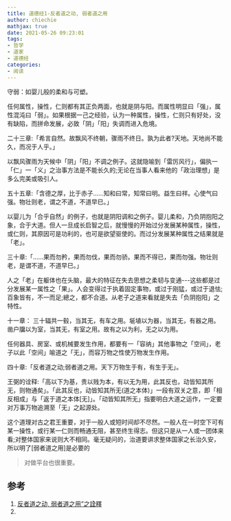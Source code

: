 ```yaml
---
title: 道德经1-反者道之动, 弱者道之用
author: chiechie
mathjax: true
date: 2021-05-26 09:23:01
tags: 
- 哲学
- 道家 
- 道德经
categories:
- 阅读
---
```


守弱：如婴儿般的柔和与可塑。

任何属性，操性，仁则都有其正负两面，也就是阴与阳。而属性明显曰「强」，属性混沌曰「弱」。如果根据一己之经验，认为一种属性，操性，仁则只有好处，没有缺陷，而拼命发展，必致「阴」「阳」失调而进入危境。


二十三章:「希言自然。故飘风不终朝，骤雨不终日。孰为此者?天地。天地尚不能久，而况于人乎。」

以飘风骤雨为天候中「阴」「阳」不调之例子。这就隐喻到「雷厉风行」，偏执一「仁」一「义」之治事方法是不能长久的;无论在当事人看来他的「政治理想」是多么完美或吸引人。


五十五章:「含德之厚，比于赤子……知和曰常，知常曰明。益生曰祥。心使气曰强。物壮则老，谓之不道，不道早巳。」

以婴儿为「合乎自然」的例子，也就是阴阳调和之例子。婴儿柔和，乃负阴抱阳之象，合于大道。但人一旦成长启智之后，就慢慢的开始过分发展某种属性，操性，或仁则，其原因可是功利的，也可是欲望驱使的。而过分发展某种属性之结果就是「老」。

三十章:「……果而勿矜，果而勿伐，果而勿骄。果而不得已，果而勿强。物壮则老，是谓不道，不道早巳。」

人之「老」在躯体也在头脑，最大的特征在失去思想之柔韧与变通---这些都是过分发展某一属性之「果」。人会变得过于执着固定事物，或过于刚猛，或过于退怯;百象皆有，不一而足;總之，都不合道。从老子之道来看就是失去「负阴抱阳」之特性。


十一章： 三十辐共一毂，当其无，有车之用。埏埴以为器，当其无，有器之用。凿户牖以为室，当其无，有室之用。故有之以为利，无之以为用。

任何器具、房室、或机械要发生作用，都要有一「容纳」其他事物之「空间」，老子以此「空间」喻道之「无」，而容万物之性使万物发生作用。


四十章:「反者道之动;弱者道之用。天下万物生于有，有生于无」。

王弼的诠释:「高以下为基，贵以贱为本，有以无为用，此其反也，动皆知其所无，则物通矣」。「此其反也，动皆知其所无(道之本体)」一段有双关之意，即「相反相成」与「返于道之本体[无]」。「动皆知其所无」指要明白大道之运作，一定要对万事万物追溯至「无」之起源处。

这个道理对古之君王重要，对于一般人或短时间却不尽然。一般人在一时空下可有某一操性，或行某一仁则而畅通无阻，甚至终生得志。但这只是从一人或一团体来看;对整体国家来说则大不相同。毫无疑问的，治道要讲求整体国家之长治久安，所以明了[弱者道之用]是必要的

> 对做平台也很重要。


## 参考
1. [反者道之动, 弱者道之用”之詮釋](https://www.aisixiang.com/data/37674.html)
2. [](http://thueps.org/uploadfile/2020/0121/20200121035640681.pdf)